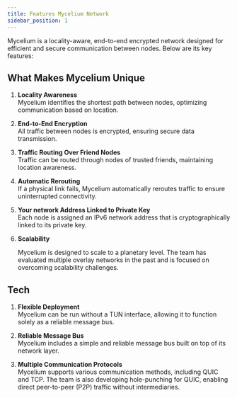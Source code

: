 ```yaml
---
title: Features Mycelium Network
sidebar_position: 1
---
```


Mycelium is a locality-aware, end-to-end encrypted network designed for efficient and secure communication between nodes. Below are its key features:

## What Makes Mycelium Unique

1. **Locality Awareness**  
   Mycelium identifies the shortest path between nodes, optimizing communication based on location.

2. **End-to-End Encryption**  
   All traffic between nodes is encrypted, ensuring secure data transmission.

3. **Traffic Routing Over Friend Nodes**  
   Traffic can be routed through nodes of trusted friends, maintaining location awareness.

4. **Automatic Rerouting**  
   If a physical link fails, Mycelium automatically reroutes traffic to ensure uninterrupted connectivity.

5. **Your network Address Linked to Private Key**  
   Each node is assigned an IPv6 network address that is cryptographically linked to its private key.

6. **Scalability**  

   Mycelium is designed to scale to a planetary level. The team has evaluated multiple overlay networks in the past and is focused on overcoming scalability challenges.

## Tech

1.  **Flexible Deployment**  
   Mycelium can be run without a TUN interface, allowing it to function solely as a reliable message bus.

2. **Reliable Message Bus**  
   Mycelium includes a simple and reliable message bus built on top of its network layer.

1. **Multiple Communication Protocols**   
   Mycelium supports various communication methods, including QUIC and TCP. The team is also developing hole-punching for QUIC, enabling direct peer-to-peer (P2P) traffic without intermediaries.
